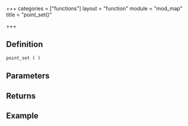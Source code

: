 +++
categories = ["functions"]
layout = "function"
module = "mod_map"
title = "point_set()"

+++

## Definition

    point_set ( )

## Parameters

## Returns

## Example
